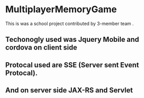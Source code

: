 # MultiplayerMemoryGame
This is was a school project contributed by 3-member team . 
## Techonogly used was Jquery Mobile and cordova on client side 
## Protocal used are SSE (Server sent Event Protocal). 
## And on server side JAX-RS and Servlet

